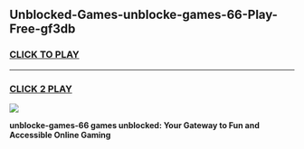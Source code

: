
## Unblocked-Games-unblocke-games-66-Play-Free-gf3db
<h3>
<a href="https://premium76.site?title=unblocke-games-66&ref=23A">CLICK TO PLAY</a></h3>
<hr>

<h3>
<a href="https://premium76.site?title=unblocke-games-66&ref=23A">CLICK 2 PLAY</a>
  
</h3>

<a href="https://premium76.site?title=unblocke-games-66&ref=23A"><img src="https://clearcache.store/games.png"></a>


**unblocke-games-66 games unblocked: Your Gateway to Fun and Accessible Online Gaming**
